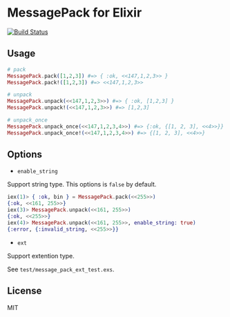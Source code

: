 # MessagePack for Elixir

[![Build Status](https://travis-ci.org/mururu/msgpack-elixir.png?branch=master)](https://travis-ci.org/mururu/msgpack-elixir)

## Usage

```elixir
# pack
MessagePack.pack([1,2,3]) #=> { :ok, <<147,1,2,3>> }
MessagePack.pack!([1,2,3]) #=> <<147,1,2,3>>

# unpack
MessagePack.unpack(<<147,1,2,3>>) #=> { :ok, [1,2,3] }
MessagePack.unpack!(<<147,1,2,3>>) #=> [1,2,3]

# unpack_once
MessagePack.unpack_once(<<147,1,2,3,4>>) #=> {:ok, {[1, 2, 3], <<4>>}}
MessagePack.unpack_once!(<<147,1,2,3,4>>) #=> {[1, 2, 3], <<4>>}
```

## Options

* `enable_string`

Support string type. This options is `false` by default.

```elixir
iex(1)> { :ok, bin } = MessagePack.pack(<<255>>)
{:ok, <<161, 255>>}
iex(3)> MessagePack.unpack(<<161, 255>>)
{:ok, <<255>>}
iex(4)> MessagePack.unpack(<<161, 255>>, enable_string: true)
{:error, {:invalid_string, <<255>>}}
```

* `ext`

Support extention type.

See `test/message_pack_ext_test.exs`.

## License

MIT
